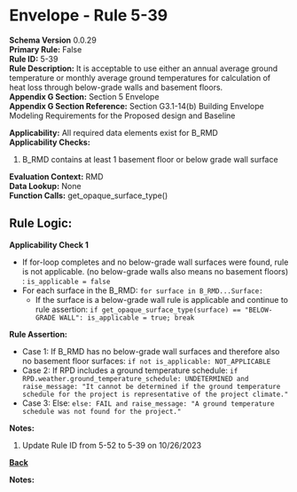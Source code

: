# Envelope - Rule 5-39  
**Schema Version** 0.0.29  
**Primary Rule:** False  
**Rule ID:** 5-39  
**Rule Description:** It is acceptable to use either an annual average ground temperature or monthly average ground temperatures for calculation of heat loss through below-grade walls and basement floors.  
**Appendix G Section:** Section 5 Envelope  
**Appendix G Section Reference:** Section G3.1-14(b) Building Envelope Modeling Requirements for the Proposed design and Baseline  

**Applicability:** All required data elements exist for B_RMD  
**Applicability Checks:**  
  1. B_RMD contains at least 1 basement floor or below grade wall surface 
 
**Evaluation Context:** RMD  
**Data Lookup:** None  
**Function Calls:**
get_opaque_surface_type()

## Rule Logic:  
**Applicability Check 1**  
- If for-loop completes and no below-grade wall surfaces were found, rule is not applicable. (no below-grade walls also means no basement floors) : `is_applicable = false`  
- For each surface in the B_RMD: `for surface in B_RMD...Surface:`  
  - If the surface is a below-grade wall rule is applicable and continue to rule assertion: `if get_opaque_surface_type(surface) == "BELOW-GRADE WALL": is_applicable = true; break`  

**Rule Assertion:**  
- Case 1: If B_RMD has no below-grade wall surfaces and therefore also no basement floor surfaces: `if not is_applicable: NOT_APPLICABLE`  
- Case 2: If RPD includes a ground temperature schedule: `if RPD.weather.ground_temperature_schedule: UNDETERMINED and raise_message: "It cannot be determined if the ground temperature schedule for the project is representative of the project climate."`  
- Case 3: Else: `else: FAIL and raise_message: "A ground temperature schedule was not found for the project."`  


**Notes:**
1. Update Rule ID from 5-52 to 5-39 on 10/26/2023  

**[Back](../_toc.md)**

**Notes:**
